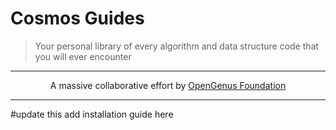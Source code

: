 # Cosmos Guides
> Your personal library of every algorithm and data structure code that you will ever encounter


---

<p align="center">
	A massive collaborative effort by <a href="https://github.com/OpenGenus/cosmos">OpenGenus Foundation</a> 
</p>

---
#update this
add installation guide here
